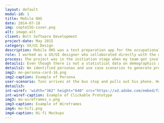 ```yaml
---
layout: default
modal-id: 1
title: Mobile OHS
date: 2014-07-18
img: cepteISG-cover.png
alt: image-alt
client: Bolt Software Development
project-date: May 2015
category: UX/UI Design
description: Mobile OHS was a test preparation app for the occupational safety and health certification exam in Turkey. The project was in the initiation stage when my team got involved with the client. The client asked us to design an Android app to assist students with their studies and to develop a prototype before he invested in more on the idea. The objective of the app was to provide a mobile preparation platform which would enable candidates to study in several circumstances.
role: I worked as a UX/UI designer who collaborated directly with the development team. I was responsible for the logo design, interaction and UI design of the Android app. I led the design work, produced the wireframes, designed the user flows and the interface. 
process: The project was in the initiation stage when my team got involved with the client. The client asked us to design an Android app to assist students with their studies and to develop a prototype before he invested more on the idea. We conducted design research and interviews with the instructors of OHS certification preparation courses and candidates to get insights into the preparation process and the potential users of the project. 
details1: Even though there is not a statistical data on demographics and employment status of the candidates, we found out from the interviews that most candidates have already been working as full-time workers, and struggling with strict time limitations during the preparation period. 
details2: We identified personas and use case scenarios to generate project requirements. After defining the scope of the product we were responsible for, I designed the wireframes. My team and I decided on the best design we came up with and finally I designed hi-fi UI mock ups. 
img2: mo-persona-card-16.png
img2-caption: Example of Persona 
user-scenario: Tunc arrives at the bus stop and pulls out his phone. He wants to do a short test before he gets  on the bus. He opens the app, sets the number of questions  to 20. He includes the subjects that he needs practice, because throughout his professional experience, he has already excelled in some of the other subjects. He starts the test. When he reaches the 4th question, bus arrives earlier than he expected. He pauses the test, gets on the bus, and then resumes the test from the last question he reviewed. He goes back and forth to review his answers before he finishes the test. When he is done, he checks the answers, reviews the summary of the test. There are some questions he cannot understand the correct answers to, and expands the explanation section. He realizes that there is an erroneous question, writes a comment on it and sends it to the app admin.  
details3: 
int-wiref: 'width="362" height="640" src="https://xd.adobe.com/embed/f200cdda-87f9-4ca3-b188-ab3febf8a2a4" frameborder="0" allowfullscreen'
int-wiref-caption: Example of Clickable Prototype
img3: mo-wireframes_v.png
img3-caption: Example of Wireframes
img4: mo-hifi.png
img4-caption: Hi-fi Mockups
---
```

